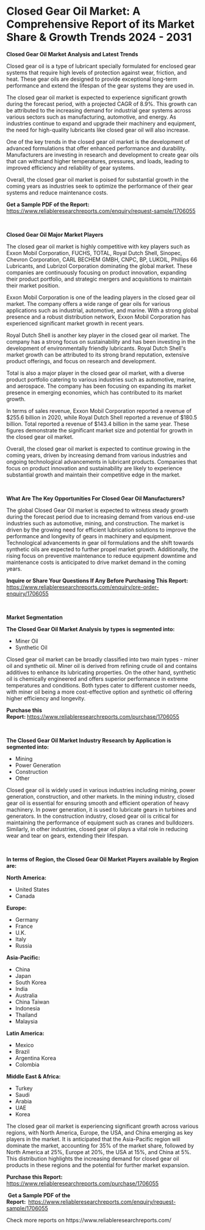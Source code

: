 <p><h1>Closed Gear Oil Market: A Comprehensive Report of its Market Share & Growth Trends 2024 - 2031</h1></p><p><strong>Closed Gear Oil Market Analysis and Latest Trends</strong></p>
<p><p>Closed gear oil is a type of lubricant specially formulated for enclosed gear systems that require high levels of protection against wear, friction, and heat. These gear oils are designed to provide exceptional long-term performance and extend the lifespan of the gear systems they are used in.</p><p>The closed gear oil market is expected to experience significant growth during the forecast period, with a projected CAGR of 8.9%. This growth can be attributed to the increasing demand for industrial gear systems across various sectors such as manufacturing, automotive, and energy. As industries continue to expand and upgrade their machinery and equipment, the need for high-quality lubricants like closed gear oil will also increase.</p><p>One of the key trends in the closed gear oil market is the development of advanced formulations that offer enhanced performance and durability. Manufacturers are investing in research and development to create gear oils that can withstand higher temperatures, pressures, and loads, leading to improved efficiency and reliability of gear systems.</p><p>Overall, the closed gear oil market is poised for substantial growth in the coming years as industries seek to optimize the performance of their gear systems and reduce maintenance costs.</p></p>
<p><strong>Get a Sample PDF of the Report:&nbsp;</strong> <a href="https://www.reliableresearchreports.com/enquiry/request-sample/1706055">https://www.reliableresearchreports.com/enquiry/request-sample/1706055</a></p>
<p>&nbsp;</p>
<p><strong>Closed Gear Oil Major Market Players</strong></p>
<p><p>The closed gear oil market is highly competitive with key players such as Exxon Mobil Corporation, FUCHS, TOTAL, Royal Dutch Shell, Sinopec, Chevron Corporation, CARL BECHEM GMBH, CNPC, BP, LUKOIL, Phillips 66 Lubricants, and Lubrizol Corporation dominating the global market. These companies are continuously focusing on product innovation, expanding their product portfolio, and strategic mergers and acquisitions to maintain their market position. </p><p>Exxon Mobil Corporation is one of the leading players in the closed gear oil market. The company offers a wide range of gear oils for various applications such as industrial, automotive, and marine. With a strong global presence and a robust distribution network, Exxon Mobil Corporation has experienced significant market growth in recent years.</p><p>Royal Dutch Shell is another key player in the closed gear oil market. The company has a strong focus on sustainability and has been investing in the development of environmentally friendly lubricants. Royal Dutch Shell's market growth can be attributed to its strong brand reputation, extensive product offerings, and focus on research and development.</p><p>Total is also a major player in the closed gear oil market, with a diverse product portfolio catering to various industries such as automotive, marine, and aerospace. The company has been focusing on expanding its market presence in emerging economies, which has contributed to its market growth.</p><p>In terms of sales revenue, Exxon Mobil Corporation reported a revenue of $255.6 billion in 2020, while Royal Dutch Shell reported a revenue of $180.5 billion. Total reported a revenue of $143.4 billion in the same year. These figures demonstrate the significant market size and potential for growth in the closed gear oil market. </p><p>Overall, the closed gear oil market is expected to continue growing in the coming years, driven by increasing demand from various industries and ongoing technological advancements in lubricant products. Companies that focus on product innovation and sustainability are likely to experience substantial growth and maintain their competitive edge in the market.</p></p>
<p>&nbsp;</p>
<p><strong>What Are The Key Opportunities For Closed Gear Oil Manufacturers?</strong></p>
<p><p>The global Closed Gear Oil market is expected to witness steady growth during the forecast period due to increasing demand from various end-use industries such as automotive, mining, and construction. The market is driven by the growing need for efficient lubrication solutions to improve the performance and longevity of gears in machinery and equipment. Technological advancements in gear oil formulations and the shift towards synthetic oils are expected to further propel market growth. Additionally, the rising focus on preventive maintenance to reduce equipment downtime and maintenance costs is anticipated to drive market demand in the coming years.</p></p>
<p><strong>Inquire or Share Your Questions If Any Before Purchasing This Report:</strong> <a href="https://www.reliableresearchreports.com/enquiry/pre-order-enquiry/1706055">https://www.reliableresearchreports.com/enquiry/pre-order-enquiry/1706055</a></p>
<p>&nbsp;</p>
<p><strong>Market Segmentation</strong></p>
<p><strong>The Closed Gear Oil Market Analysis by types is segmented into:</strong></p>
<p><ul><li>Miner Oil</li><li>Synthetic Oil</li></ul></p>
<p><p>Closed gear oil market can be broadly classified into two main types - miner oil and synthetic oil. Miner oil is derived from refining crude oil and contains additives to enhance its lubricating properties. On the other hand, synthetic oil is chemically engineered and offers superior performance in extreme temperatures and conditions. Both types cater to different customer needs, with miner oil being a more cost-effective option and synthetic oil offering higher efficiency and longevity.</p></p>
<p><strong>Purchase this Report:&nbsp;</strong><a href="https://www.reliableresearchreports.com/purchase/1706055">https://www.reliableresearchreports.com/purchase/1706055</a></p>
<p>&nbsp;</p>
<p><strong>The Closed Gear Oil Market Industry Research by Application is segmented into:</strong></p>
<p><ul><li>Mining</li><li>Power Generation</li><li>Construction</li><li>Other</li></ul></p>
<p><p>Closed gear oil is widely used in various industries including mining, power generation, construction, and other markets. In the mining industry, closed gear oil is essential for ensuring smooth and efficient operation of heavy machinery. In power generation, it is used to lubricate gears in turbines and generators. In the construction industry, closed gear oil is critical for maintaining the performance of equipment such as cranes and bulldozers. Similarly, in other industries, closed gear oil plays a vital role in reducing wear and tear on gears, extending their lifespan.</p></p>
<p>&nbsp;</p>
<p><strong>In terms of Region, the Closed Gear Oil Market Players available by Region are:</strong></p>
<p>
    <p> <strong> North America: </strong>
        <ul>
            <li>United States</li>
            <li>Canada</li>
        </ul>
        </p> 
    <p> <strong> Europe: </strong>
        <ul>
            <li>Germany</li>
            <li>France</li>
            <li>U.K.</li>
            <li>Italy</li>
            <li>Russia</li>
        </ul>
        </p> 
    <p> <strong> Asia-Pacific: </strong>
        <ul>
            <li>China</li>
            <li>Japan</li>
            <li>South Korea</li>
            <li>India</li>
            <li>Australia</li>
            <li>China Taiwan</li>
            <li>Indonesia</li>
            <li>Thailand</li>
            <li>Malaysia</li>
        </ul>
        </p> 
    <p> <strong> Latin America: </strong>
        <ul>
            <li>Mexico</li>
            <li>Brazil</li>
            <li>Argentina Korea</li>
            <li>Colombia</li>
        </ul>
        </p> 
    <p> <strong> Middle East & Africa: </strong>
        <ul>
            <li>Turkey</li>
            <li>Saudi</li>
            <li>Arabia</li>
            <li>UAE</li>
            <li>Korea</li>
        </ul>
    </p>
    </p>
<p><p>The closed gear oil market is experiencing significant growth across various regions, with North America, Europe, the USA, and China emerging as key players in the market. It is anticipated that the Asia-Pacific region will dominate the market, accounting for 35% of the market share, followed by North America at 25%, Europe at 20%, the USA at 15%, and China at 5%. This distribution highlights the increasing demand for closed gear oil products in these regions and the potential for further market expansion.</p></p>
<p><strong>Purchase this Report: </strong><a href="https://www.reliableresearchreports.com/purchase/1706055">https://www.reliableresearchreports.com/purchase/1706055</a></p>
<p>&nbsp;<strong>Get a Sample PDF of the Report:&nbsp;&nbsp;</strong><a href="https://www.reliableresearchreports.com/enquiry/request-sample/1706055">https://www.reliableresearchreports.com/enquiry/request-sample/1706055</a></p>
<p><strong></strong></p>
<p>Check more reports on https://www.reliableresearchreports.com/</p>